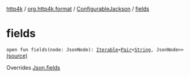 [http4k](../../index.md) / [org.http4k.format](../index.md) / [ConfigurableJackson](index.md) / [fields](./fields.md)

# fields

`open fun fields(node: JsonNode): `[`Iterable`](https://kotlinlang.org/api/latest/jvm/stdlib/kotlin.collections/-iterable/index.html)`<`[`Pair`](https://kotlinlang.org/api/latest/jvm/stdlib/kotlin/-pair/index.html)`<`[`String`](https://kotlinlang.org/api/latest/jvm/stdlib/kotlin/-string/index.html)`, JsonNode>>` [(source)](https://github.com/http4k/http4k/blob/master/http4k-format-jackson/src/main/kotlin/org/http4k/format/Jackson.kt#L61)

Overrides [Json.fields](../-json/fields.md)

